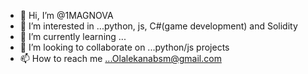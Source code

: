 - 👋 Hi, I’m @1MAGNOVA
- 👀 I’m interested in ...python, js, C#(game development) and Solidity
- 🌱 I’m currently learning ...
- 💞️ I’m looking to collaborate on ...python/js projects
- 📫 How to reach me ...Olalekanabsm@gmail.com  

<!---
1MAGNOVA/1MAGNOVA is a ✨ special ✨ repository because its `README.md` (this file) appears on your GitHub profile.
You can click the Preview link to take a look at your changes.
--->
